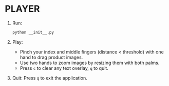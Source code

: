 # PLAYER

1. Run:
   ```bash
   python __init__.py
   ```

2. Play:
   - Pinch your index and middle fingers (distance < threshold) with one hand to drag product images.
   - Use two hands to zoom images by resizing them with both palms.
   - Press `c` to clear any text overlay, `q` to quit.

3. Quit: Press `q` to exit the application. 